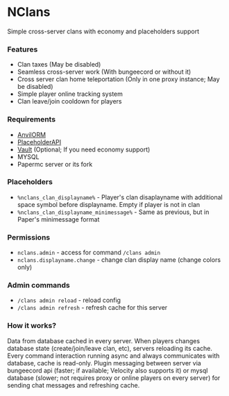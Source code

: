 # NClans

Simple cross-server clans with economy and placeholders support

### Features 

- Clan taxes (May be disabled)
- Seamless cross-server work (With bungeecord or without it)
- Cross server clan home teleportation (Only in one proxy instance; May be disabled)
- Simple player online tracking system
- Clan leave/join cooldown for players

### Requirements 

- [AnvilORM](https://github.com/NezuShin/AnvilORM/releases/tag/V1.0.0) 
- [PlaceholderAPI](https://www.spigotmc.org/resources/placeholderapi.6245/)
- [Vault](https://www.spigotmc.org/resources/vault.34315/) (Optional; If you need economy support)
- MYSQL
- Papermc server or its fork

### Placeholders

- `%nclans_clan_displayname%` - Player's clan disaplayname with additional space symbol before displayname. Empty if player is not in clan
- `%nclans_clan_displayname_minimessage%` - Same as previous, but in Paper's minimessage format 

### Permissions

- `nclans.admin` - access for command `/clans admin`
- `nclans.displayname.change` - change clan display name (change colors only)

### Admin commands
- `/clans admin reload` - reload config
- `/clans admin refresh` - refresh cache for this server

### How it works?

Data from database cached in every server. When players changes database state (create/join/leave clan, etc), servers reloading its cache. Every command interaction running async and always communicates with database, cache is read-only. Plugin messaging between server via bungeecord api (faster; if available; Velocity also supports it) or mysql database (slower; not requires proxy or online players on every server) for sending chat messages and refreshing cache. 
